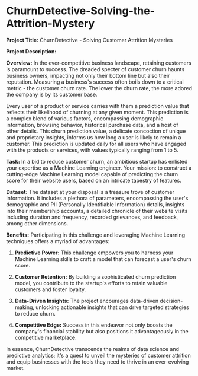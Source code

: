 # ChurnDetective-Solving-the-Attrition-Mystery

**Project Title:** ChurnDetective - Solving Customer Attrition Mysteries

**Project Description:**

**Overview:**
In the ever-competitive business landscape, retaining customers is paramount to success. The dreaded specter of customer churn haunts business owners, impacting not only their bottom line but also their reputation. Measuring a business's success often boils down to a critical metric - the customer churn rate. The lower the churn rate, the more adored the company is by its customer base.

Every user of a product or service carries with them a prediction value that reflects their likelihood of churning at any given moment. This prediction is a complex blend of various factors, encompassing demographic information, browsing behavior, historical purchase data, and a host of other details. This churn prediction value, a delicate concoction of unique and proprietary insights, informs us how long a user is likely to remain a customer. This prediction is updated daily for all users who have engaged with the products or services, with values typically ranging from 1 to 5.

**Task:**
In a bid to reduce customer churn, an ambitious startup has enlisted your expertise as a Machine Learning engineer. Your mission: to construct a cutting-edge Machine Learning model capable of predicting the churn score for their website users, based on an intricate tapestry of features.

**Dataset:**
The dataset at your disposal is a treasure trove of customer information. It includes a plethora of parameters, encompassing the user's demographic and PII (Personally Identifiable Information) details, insights into their membership accounts, a detailed chronicle of their website visits including duration and frequency, recorded grievances, and feedback, among other dimensions.

**Benefits:**
Participating in this challenge and leveraging Machine Learning techniques offers a myriad of advantages:

1. **Predictive Power:** This challenge empowers you to harness your Machine Learning skills to craft a model that can forecast a user's churn score.

2. **Customer Retention:** By building a sophisticated churn prediction model, you contribute to the startup's efforts to retain valuable customers and foster loyalty.

3. **Data-Driven Insights:** The project encourages data-driven decision-making, unlocking actionable insights that can drive targeted strategies to reduce churn.

4. **Competitive Edge:** Success in this endeavor not only boosts the company's financial stability but also positions it advantageously in the competitive marketplace.

In essence, ChurnDetective transcends the realms of data science and predictive analytics; it's a quest to unveil the mysteries of customer attrition and equip businesses with the tools they need to thrive in an ever-evolving market.
